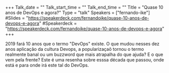 +++
Talk_date = ""
Talk_start_time = ""
Talk_end_time = ""
Title = "Quase 10 anos de DevOps e agora?"
Type = "talk"
Speakers = ["fernando-ike"]
#Slides = "https://speakerdeck.com/fernandoike/quase-10-anos-de-devops-e-agora"
#Speakerdeck = "https://speakerdeck.com/fernandoike/quase-10-anos-de-devops-e-agora"
+++

2019 fará 10 anos que o termo "DevOps" existe. O que mudou nesses dez anos aplicação da cultura Devops, a popularizaçaõ tornou o termo realmente banal ou um buzzword que mais atrapalha do que ajuda? E o que vem pela frente? Este é uma resenha sobre esssa década que passou, onde está e para onde irá este tal do DevOps.
